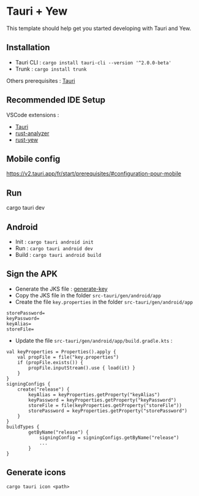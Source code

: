 # Tauri + Yew

This template should help get you started developing with Tauri and Yew.

## Installation 

* Tauri CLI : `cargo install tauri-cli --version '^2.0.0-beta'`
* Trunk : `cargo install trunk` 

Others prerequisites : 
[Tauri](https://tauri.app/v1/guides/getting-started/prerequisites/)

## Recommended IDE Setup

VSCode extensions : 
 
* [Tauri](https://marketplace.visualstudio.com/items?itemName=tauri-apps.tauri-vscode) 
* [rust-analyzer](https://marketplace.visualstudio.com/items?itemName=rust-lang.rust-analyzer)
* [rust-yew](https://marketplace.visualstudio.com/items?itemName=TechTheAwesome.rust-yew) 

## Mobile config 

https://v2.tauri.app/fr/start/prerequisites/#configuration-pour-mobile


## Run 

cargo tauri dev

## Android 

* Init : `cargo tauri android init`
* Run : `cargo tauri android dev`
* Build : `cargo tauri android build`

## Sign the APK

* Generate the JKS file : [generate-key](https://developer.android.com/studio/publish/app-signing?hl=fr#generate-key)
* Copy the JKS file in the folder `src-tauri/gen/android/app`
* Create the file `key.properties` in the folder `src-tauri/gen/android/app`
```
storePassword=
keyPassword=
keyAlias=
storeFile=
```
* Update the file `src-tauri/gen/android/app/build.gradle.kts` : 
```
val keyProperties = Properties().apply {
    val propFile = file("key.properties")
    if (propFile.exists()) {
        propFile.inputStream().use { load(it) }
    }
}
signingConfigs {
    create("release") {
        keyAlias = keyProperties.getProperty("keyAlias")
        keyPassword = keyProperties.getProperty("keyPassword")
        storeFile = file(keyProperties.getProperty("storeFile"))
        storePassword = keyProperties.getProperty("storePassword")
    }
}
buildTypes {
        getByName("release") {
            signingConfig = signingConfigs.getByName("release")
            ...
        }
}
```

## Generate icons 
`cargo tauri icon <path>` 